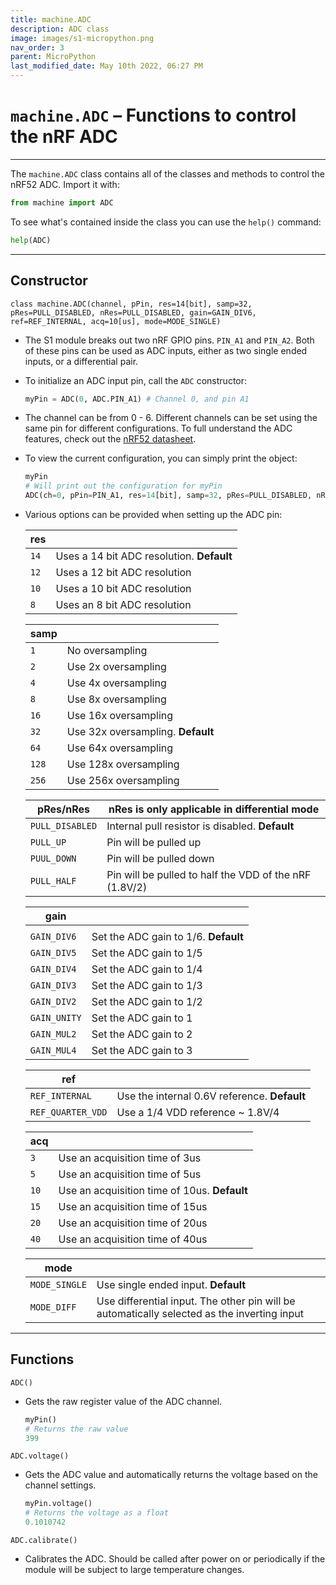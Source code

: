 ```yaml
---
title: machine.ADC
description: ADC class
image: images/s1-micropython.png
nav_order: 3
parent: MicroPython
last_modified_date: May 10th 2022, 06:27 PM
---
```


# `machine.ADC` – Functions to control the nRF ADC

---

The `machine.ADC` class contains all of the classes and methods to control the nRF52 ADC. Import it with:

```python
from machine import ADC
```

To see what's contained inside the class you can use the `help()` command:

```python
help(ADC)
```

---

## Constructor

`class machine.ADC(channel, pPin, res=14[bit], samp=32, pRes=PULL_DISABLED, nRes=PULL_DISABLED, gain=GAIN_DIV6, ref=REF_INTERNAL, acq=10[us], mode=MODE_SINGLE)`

- The S1 module breaks out two nRF GPIO pins. `PIN_A1` and `PIN_A2`. Both of these pins can be used as ADC inputs, either as two single ended inputs, or a differential pair.

- To initialize an ADC input pin, call the `ADC` constructor:

    ```python
    myPin = ADC(0, ADC.PIN_A1) # Channel 0, and pin A1
    ```

- The channel can be from 0 - 6. Different channels can be set using the same pin for different configurations. To full understand the ADC features, check out the [nRF52 datasheet](https://infocenter.nordicsemi.com/pdf/nRF52811_PS_v1.1.pdf).

- To view the current configuration, you can simply print the object:

    ```python
    myPin
    # Will print out the configuration for myPin
    ADC(ch=0, pPin=PIN_A1, res=14[bit], samp=32, pRes=PULL_DISABLED, nRes=PULL_DISABLED, gain=GAIN_DIV6, ref=REF_INTERNAL, acq=10[us], mode=MODE_SINGLE)
    ```

- Various options can be provided when setting up the ADC pin:

    | res | |
    |---|---|
    | `14` | Uses a 14 bit ADC resolution. **Default** |
    | `12` | Uses a 12 bit ADC resolution |
    | `10` | Uses a 10 bit ADC resolution |
    | `8` | Uses an 8 bit ADC resolution |

    | samp | |
    |---|---|
    | `1` | No oversampling |
    | `2` | Use 2x oversampling |
    | `4` | Use 4x oversampling |
    | `8` | Use 8x oversampling |
    | `16` | Use 16x oversampling |
    | `32` | Use 32x oversampling. **Default** |
    | `64` | Use 64x oversampling |
    | `128` | Use 128x oversampling |
    | `256` | Use 256x oversampling |

    | pRes/nRes | nRes is only applicable in differential mode |
    |---|---|
    | `PULL_DISABLED` | Internal pull resistor is disabled. **Default** |
    | `PULL_UP` | Pin will be pulled up |
    | `PUUL_DOWN` | Pin will be pulled down |
    | `PULL_HALF` | Pin will be pulled to half the VDD of the nRF (1.8V/2) |

    | gain | |
    |---|---|
    |  |  |
    | `GAIN_DIV6` | Set the ADC gain to 1/6. **Default** |
    | `GAIN_DIV5` | Set the ADC gain to 1/5 |
    | `GAIN_DIV4` | Set the ADC gain to 1/4 |
    | `GAIN_DIV3` | Set the ADC gain to 1/3 |
    | `GAIN_DIV2` | Set the ADC gain to 1/2 |
    | `GAIN_UNITY` | Set the ADC gain to 1 |
    | `GAIN_MUL2` | Set the ADC gain to 2 |
    | `GAIN_MUL4` | Set the ADC gain to 3 |

    | ref | |
    |---|---|
    | `REF_INTERNAL` | Use the internal 0.6V reference. **Default** |
    | `REF_QUARTER_VDD` | Use a 1/4 VDD reference ~ 1.8V/4 |

    | acq | |
    |---|---|
    | `3` | Use an acquisition time of 3us |
    | `5` | Use an acquisition time of 5us |
    | `10` | Use an acquisition time of 10us. **Default** |
    | `15` | Use an acquisition time of 15us |
    | `20` | Use an acquisition time of 20us |
    | `40` | Use an acquisition time of 40us |

    | mode | |
    |---|---|
    | `MODE_SINGLE` | Use single ended input. **Default** |
    | `MODE_DIFF` | Use differential input. The other pin will be automatically selected as the inverting input |

---

## Functions

`ADC()`

- Gets the raw register value of the ADC channel.

    ```python
    myPin()
    # Returns the raw value
    399
    ```

`ADC.voltage()`

- Gets the ADC value and automatically returns the voltage based on the channel settings.

    ```python
    myPin.voltage()
    # Returns the voltage as a float
    0.1010742
    ```

`ADC.calibrate()`

- Calibrates the ADC. Should be called after power on or periodically if the module will be subject to large temperature changes.